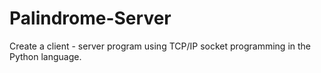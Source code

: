 # Palindrome-Server
Create a client - server program using TCP/IP socket programming in the Python language.
